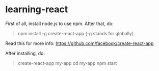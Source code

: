 # learning-react

First of all, install node.js to use npm.
After that, do:
> npm install -g create-react-app (-g stands for globally) 

Read this for more info:
https://github.com/facebook/create-react-app

After installing, do:
> create-react-app my-app
> cd my-app
> npm start
